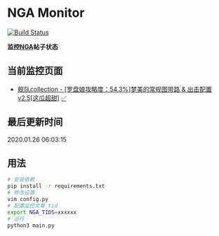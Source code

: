 # NGA Monitor

[![Build Status](https://travis-ci.org/kcwikizh/nga-monitor.svg?branch=master)](https://travis-ci.org/kcwikizh/nga-monitor)

**监控[NGA](https://bbs.nga.cn)帖子状态**

## 当前监控页面

- [舰队collection - [罗盘娘攻略度：54.3%]梦美的常规图带路 &amp; 出击配置 v2.5[这瓜超甜]](https://bbs.nga.cn/read.php?tid=16334445) [✅](16334445.md)


## 最后更新时间

2020.01.26 06:03:15

## 用法

```bash
# 安装依赖
pip install -r requirements.txt
# 修改设置
vim config.py
# 配置监控文章 tid
export NGA_TIDS=xxxxxx
# 运行
python3 main.py
```
